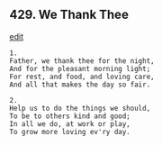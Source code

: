
## 429.  We Thank Thee
[edit](https://docs.google.com/document/d/1h3S6AZEAGPcoX1fR52nKGWWPnEApPbD7/edit?mode=html)



    1.
    Father, we thank thee for the night,
    And for the pleasant morning light;
    For rest, and food, and loving care,
    And all that makes the day so fair.

    2.
    Help us to do the things we should,
    To be to others kind and good;
    In all we do, at work or play,
    To grow more loving ev'ry day.
